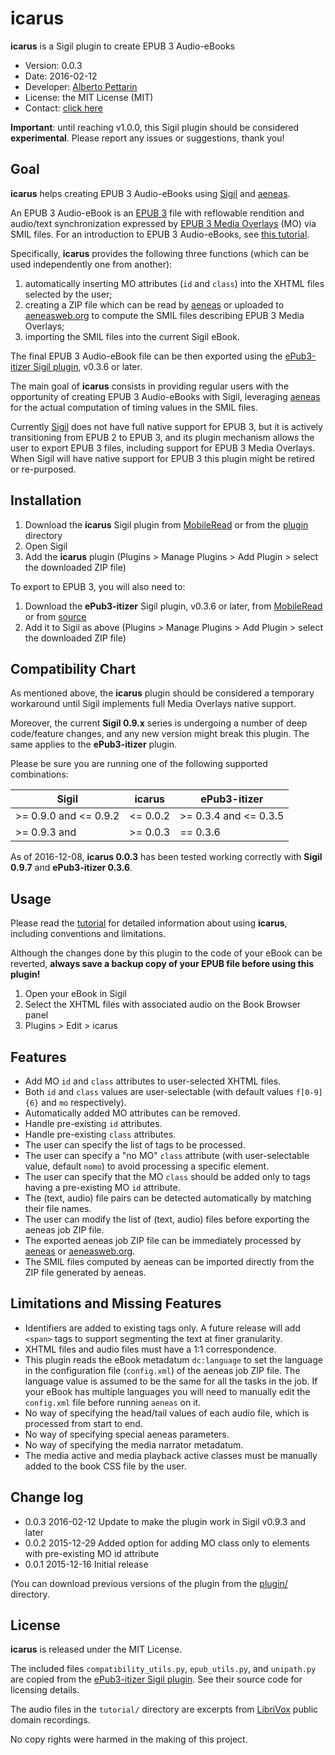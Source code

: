 # icarus

**icarus** is a Sigil plugin to create EPUB 3 Audio-eBooks

* Version: 0.0.3
* Date: 2016-02-12
* Developer: [Alberto Pettarin](http://www.albertopettarin.it/)
* License: the MIT License (MIT)
* Contact: [click here](http://www.albertopettarin.it/contact.html)

**Important**:
until reaching v1.0.0,
this Sigil plugin should be considered **experimental**.
Please report any issues or suggestions, thank you!


## Goal

**icarus** helps creating EPUB 3 Audio-eBooks
using [Sigil](http://sigil-ebook.com/) and [aeneas](http://www.readbeyond.it/aeneas/).

An EPUB 3 Audio-eBook is an [EPUB 3](http://idpf.org/epub/301) file with reflowable rendition
and audio/text synchronization expressed by
[EPUB 3 Media Overlays](http://www.idpf.org/epub/301/spec/epub-mediaoverlays.html)
(MO) via SMIL files.
For an introduction to EPUB 3 Audio-eBooks, see
[this tutorial](http://www.albertopettarin.it/blog/2014/08/02/how-to-create-epub-3-read-aloud-ebooks.html).

Specifically, **icarus** provides the following three functions (which can be used independently one from another):

1. automatically inserting MO attributes (`id` and `class`) into the XHTML files selected by the user;
1. creating a ZIP file which can be read by [aeneas](http://www.readbeyond.it/aeneas/) or uploaded to [aeneasweb.org](http://aeneasweb.org/) to compute the SMIL files describing EPUB 3 Media Overlays;
1. importing the SMIL files into the current Sigil eBook.

The final EPUB 3 Audio-eBook file can be then exported using the
[ePub3-itizer Sigil plugin](http://www.mobileread.com/forums/showthread.php?t=250566),
v0.3.6 or later.

The main goal of **icarus** consists in providing regular users
with the opportunity of creating EPUB 3 Audio-eBooks with Sigil,
leveraging [aeneas](http://www.readbeyond.it/aeneas/)
for the actual computation of timing values in the SMIL files.

Currently [Sigil](http://sigil-ebook.com/) does not have full native support for EPUB 3,
but it is actively transitioning from EPUB 2 to EPUB 3,
and its plugin mechanism allows the user to export EPUB 3 files,
including support for EPUB 3 Media Overlays.
When Sigil will have native support for EPUB 3
this plugin might be retired or re-purposed.


## Installation

1. Download the **icarus** Sigil plugin from [MobileRead](http://www.mobileread.com/forums/showthread.php?t=268702) or from the [plugin](plugin/) directory
1. Open Sigil
1. Add the **icarus** plugin (Plugins > Manage Plugins > Add Plugin > select the downloaded ZIP file)

To export to EPUB 3, you will also need to:

1. Download the **ePub3-itizer** Sigil plugin, v0.3.6 or later, from [MobileRead](http://www.mobileread.com/forums/showthread.php?t=250566) or from [source](https://github.com/kevinhendricks/ePub3-itizer/tree/master/plugin)
1. Add it to Sigil as above (Plugins > Manage Plugins > Add Plugin > select the downloaded ZIP file)


## Compatibility Chart

As mentioned above, the **icarus** plugin should be considered
a temporary workaround until Sigil implements full Media Overlays native support.

Moreover, the current **Sigil 0.9.x** series is undergoing a number
of deep code/feature changes, and any new version might break this plugin.
The same applies to the **ePub3-itizer** plugin.

Please be sure you are running one of the following supported combinations:

| Sigil                 | icarus   | ePub3-itizer          |
|-----------------------|----------|-----------------------|
| >= 0.9.0 and <= 0.9.2 | <= 0.0.2 | >= 0.3.4 and <= 0.3.5 |
| >= 0.9.3 and          | >= 0.0.3 | == 0.3.6              |

As of 2016-12-08, **icarus 0.0.3** has been tested working correctly
with **Sigil 0.9.7** and **ePub3-itizer 0.3.6**.


## Usage

Please read the [tutorial](tutorial/) for detailed information about using **icarus**,
including conventions and limitations.

Although the changes done by this plugin to the code of your eBook can be reverted,
**always save a backup copy of your EPUB file before using this plugin!**

1. Open your eBook in Sigil
1. Select the XHTML files with associated audio on the Book Browser panel
1. Plugins > Edit > icarus


## Features

* Add MO `id` and `class` attributes to user-selected XHTML files.
* Both `id` and `class` values are user-selectable (with default values `f[0-9]{6}` and `mo` respectively).
* Automatically added MO attributes can be removed.
* Handle pre-existing `id` attributes.
* Handle pre-existing `class` attributes.
* The user can specify the list of tags to be processed.
* The user can specify a "no MO" `class` attribute (with user-selectable value, default `nomo`) to avoid processing a specific element.
* The user can specify that the MO `class` should be added only to tags having a pre-existing MO `id` attribute.
* The (text, audio) file pairs can be detected automatically by matching their file names.
* The user can modify the list of (text, audio) files before exporting the aeneas job ZIP file.
* The exported aeneas job ZIP file can be immediately processed by [aeneas](http://www.readbeyond.it/aeneas/) or [aeneasweb.org](http://aeneasweb.org/).
* The SMIL files computed by aeneas can be imported directly from the ZIP file generated by aeneas.


## Limitations and Missing Features

* Identifiers are added to existing tags only. A future release will add `<span>` tags to support segmenting the text at finer granularity.
* XHTML files and audio files must have a 1:1 correspondence.
* This plugin reads the eBook metadatum `dc:language` to set the language in the configuration file (`config.xml`) of the aeneas job ZIP file. The language value is assumed to be the same for all the tasks in the job. If your eBook has multiple languages you will need to manually edit the `config.xml` file before running `aeneas` on it.
* No way of specifying the head/tail values of each audio file, which is processed from start to end.
* No way of specifying special aeneas parameters.
* No way of specifying the media narrator metadatum.
* The media active and media playback active classes must be manually added to the book CSS file by the user.


## Change log

* 0.0.3 2016-02-12 Update to make the plugin work in Sigil v0.9.3 and later
* 0.0.2 2015-12-29 Added option for adding MO class only to elements with pre-existing MO id attribute
* 0.0.1 2015-12-16 Initial release

(You can download previous versions of the plugin from the [plugin/](plugin/) directory.


## License

**icarus** is released under the MIT License.

The included files `compatibility_utils.py`, `epub_utils.py`, and `unipath.py`
are copied from the [ePub3-itizer Sigil plugin](https://github.com/kevinhendricks/ePub3-itizer).
See their source code for licensing details.

The audio files in the `tutorial/` directory are excerpts
from [LibriVox](https://librivox.org/) public domain recordings.

No copy rights were harmed in the making of this project.



